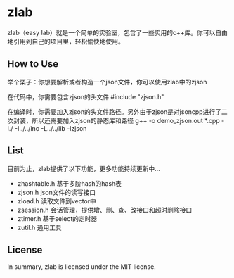 # zlab
zlab（easy lab）就是一个简单的实验室，包含了一些实用的c++库。你可以自由地引用到自己的项目里，轻松愉快地使用。

## How to Use
举个栗子：你想要解析或者构造一个json文件，你可以使用zlab中的zjson

在代码中，你需要包含zjson的头文件
    #include "zjson.h"

在编译时，你需要加入zjson的头文件路径。另外由于zjson是对jsoncpp进行了二次封装，所以还需要加入zjson的静态库和路径
    g++ -o demo_zjson.out *.cpp -I./ -I../../inc -L../../lib -lzjson

## List
目前为止，zlab提供了以下功能，更多功能持续更新中...
* zhashtable.h   基于多阶hash的hash表
* zjson.h  json文件的读写接口
* zload.h  读取文件到vector中
* zsession.h  会话管理，提供增、删、查、改接口和超时删除接口
* ztimer.h  基于select的定时器
* zutil.h  通用工具

## License
In summary, zlab is licensed under the MIT license.